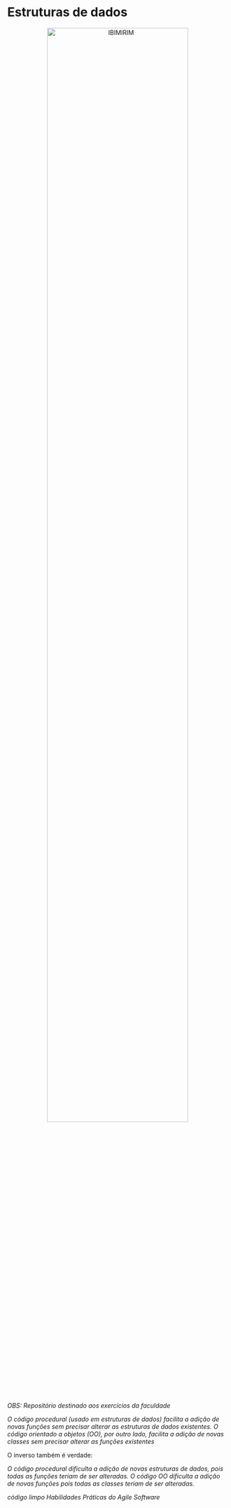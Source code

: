  # Estruturas de dados



<p align="center">
  <img alt="IBIMIRIM" src="https://i0.wp.com/www.luisdev.com.br/wp-content/uploads/2021/04/ESTRUTURA-DE-DADOS-COM-C.png?w=744&ssl=1" width="80%">
</p>

*OBS: Repositório destinado aos exercícios da faculdade*

  *O código procedural (usado em estruturas de dados) facilita a adição de novas funções sem precisar alterar as estruturas de dados existentes. O código orientado a objetos (OO), por outro lado, facilita a adição de novas classes sem precisar alterar as funções existentes*
  
  O inverso também é verdade:
  
  *O código procedural dificulta a adição de novas estruturas de dados, pois todas as funções teriam de ser alteradas. O código OO dificulta a adição de novas funções pois todas as classes teriam de ser alteradas.*

*código limpo Habilidades Práticas do Agile Software*
